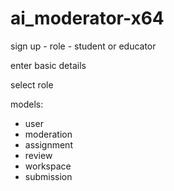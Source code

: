 # ai_moderator-x64


sign up - 
role - student or educator

enter basic details 

select role


models:
- user
- moderation
- assignment
- review
- workspace
- submission
